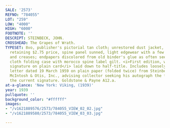 ```yaml
---
SALE: '2573'
REFNO: "784055"
LOT: "259"
LOW: "4000"
HIGH: "6000"
FOOTNOTE: ''
DESCRIPT: STEINBECK, JOHN.
CROSSHEAD: The Grapes of Wrath.
TYPESET: 8vo, publisher's pictorial tan cloth; unrestored dust jacket, corners clipped
  retaining $2.75 price, spine panel sunned, light edgewear with a few minor scrapes
  and creases; endpapers discolored from old binder's glue as often seen; custom felt-lined
  cloth folding case with morocco spine label gilt. <i>First edition, with Steinbeck's
  signature on plain card</i> laid down to half-title. Includes loosely inserted typed
  letter dated 19 March 1959 on plain paper (folded twice) from Steinbeck's agents
  McIntosh & Otis, Inc., advising collector seeking his autograph the forwarding of
  the current signature. Goldstone & Payne A12.a.
at-a-glance: 'New York: Viking, (1939)'
year: 1939
pullquote: ''
background_color: "#ffffff"
images:
- "/v1621889576/2573/784055_VIEW_02_02.jpg"
- "/v1621889580/2573/784055_VIEW_03_03.jpg"

---
```

